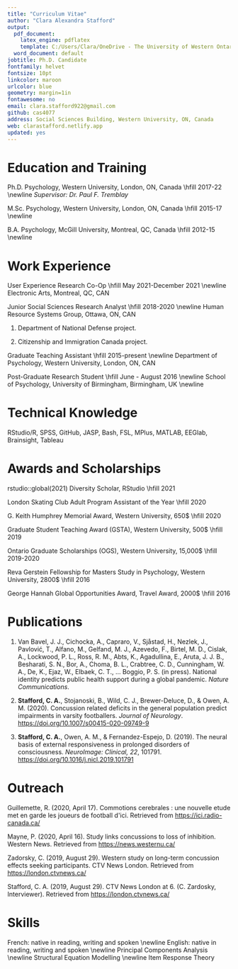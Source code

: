 ```yaml
---
title: "Curriculum Vitae"
author: "Clara Alexandra Stafford"
output:
  pdf_document:
    latex_engine: pdflatex
    template: C:/Users/Clara/OneDrive - The University of Western Ontario/Documents/latex-cv_orig.tex
  word_document: default
jobtitle: Ph.D. Candidate
fontfamily: helvet
fontsize: 10pt
linkcolor: maroon
urlcolor: blue
geometry: margin=1in
fontawesome: no
email: clara.stafford922@gmail.com
github: cas4077
address: Social Sciences Building, Western University, ON, Canada
web: clarastafford.netlify.app
updated: yes
---
```


# Education and Training

Ph.D. Psychology, Western University, London, ON, Canada \hfill 2017-22
\newline
*Supervisor: Dr. Paul F. Tremblay*

M.Sc. Psychology, Western University, London, ON, Canada \hfill 2015-17
\newline

B.A. Psychology, McGill University, Montreal, QC, Canada \hfill 2012-15
\newline

# Work Experience

User Experience Research Co-Op \hfill May 2021-December 2021
\newline
Electronic Arts, Montreal, QC, CAN

Junior Social Sciences Research Analyst \hfill 2018-2020
\newline
Human Resource Systems Group, Ottawa, ON, CAN

1. Department of National Defense project.

1. Citizenship and Immigration Canada project.

Graduate Teaching Assistant \hfill 2015-present
\newline
Department of Psychology, Western University, London, ON, CAN

Post-Graduate Research Student \hfill June - August 2016
\newline
School of Psychology, University of Birmingham, Birmingham, UK
\newline

# Technical Knowledge

RStudio/R, SPSS, GitHub, JASP, Bash, FSL, MPlus, MATLAB, EEGlab, Brainsight, Tableau

# Awards and Scholarships

rstudio::global(2021) Diversity Scholar, RStudio
\hfill 2021

London Skating Club Adult Program Assistant of the Year
\hfill 2020

G. Keith Humphrey Memorial Award, Western University, 650$
\hfill 2020

Graduate Student Teaching Award (GSTA), Western University, 500$
\hfill 2019

Ontario Graduate Scholarships (OGS), Western University, 15,000$ 
\hfill 2019-2020

Reva Gerstein Fellowship for Masters Study in Psychology, Western University, 2800$ 
\hfill 2016

George Hannah Global Opportunities Award, Travel Award, 2000$ 
\hfill 2016


# Publications

1. Van Bavel, J. J., Cichocka, A., Capraro, V., Sjåstad, H., Nezlek, J., Pavlović, T., Alfano, M., Gelfand, M. J., Azevedo, F., Birtel, M. D., Cislak, A., Lockwood, P. L., Ross, R. M., Abts, K., Agadullina, E., Aruta, J. J. B., Besharati, S. N., Bor, A., Choma, B. L., Crabtree, C. D., Cunningham, W. A., De, K., Ejaz, W., Elbaek, C. T., ... Boggio, P. S. (in press). National identity predicts public health support during a global pandemic. *Nature Communications*.

1. **Stafford, C. A.**, Stojanoski, B., Wild, C. J., Brewer-Deluce, D., & Owen, A. M. (2020). Concussion related deficits in the general population predict impairments in varsity footballers. *Journal of Neurology*. https://doi.org/10.1007/s00415-020-09749-9

1. **Stafford, C. A.**, Owen, A. M., & Fernandez-Espejo, D. (2019). The neural basis of external responsiveness in prolonged disorders of consciousness. *NeuroImage: Clinical, 22*, 101791. https://doi.org/10.1016/j.nicl.2019.101791 

# Outreach

Guillemette, R. (2020, April 17). Commotions cerebrales : une nouvelle etude met en garde les joueurs de football d'ici. Retrieved from https://ici.radio-canada.ca/

Mayne, P. (2020, April 16). Study links concussions to loss of inhibition. Western News. Retrieved from https://news.westernu.ca/

Zadorsky, C. (2019, August 29). Western study on long-term concussion effects seeking participants. CTV News London. Retrieved from https://london.ctvnews.ca/

Stafford, C. A. (2019, August 29). CTV News London at 6. (C. Zardosky, Interviewer). Retrieved from https://london.ctvnews.ca/


# Skills

French: native in reading, writing and spoken
\newline
English: native in reading, writing and spoken
\newline
Principal Components Analysis
\newline
Structural Equation Modelling
\newline
Item Response Theory
